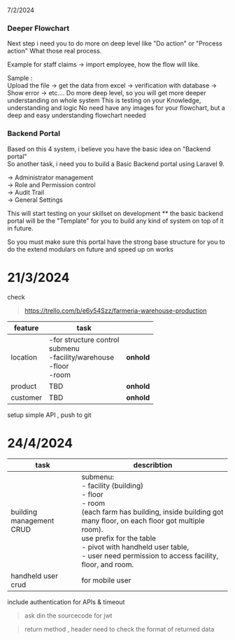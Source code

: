 
 7/2/2024
### Deeper Flowchart
Next step i need you to do more on deep level like "Do action" or "Process action" What those real process.  
  
Example for staff claims -> import employee, how the flow will like.  
  
Sample :  
Upload the file -> get the data from excel -> verification with database -> Show error -> etc....
Do more deep level, so you will get more deeper understanding on whole system
This is testing on your Knowledge, understanding and logic
No need have any images for your flowchart, but a deep and easy understanding flowchart needed
### Backend Portal
Based on this 4 system, i believe you have the basic idea on "Backend portal"  
So another task, i need you to build a Basic Backend portal using Laravel 9.  
  
-> Administrator management  
-> Role and Permission control  
-> Audit Trail  
-> General Settings

This will start testing on your skillset on development
** the basic backend portal will be the "Template" for you to build any kind of system on top of it in future.  
  
So you must make sure this portal have the strong base structure for you to do the extend modulars on future and speed up on works
# 21/3/2024

check
>https://trello.com/b/e6y54Szz/farmeria-warehouse-production

| feature  | task                                                                             |            |
| -------- | -------------------------------------------------------------------------------- | ---------- |
| location | -for structure control<br>submenu<br>-facility/warehouse <br>-floor<br>-room<br> | **onhold** |
| product  | TBD                                                                              | **onhold** |
| customer | TBD                                                                              | **onhold** |


setup simple API , push to git 

# 24/4/2024

| task                     | describtion                                                                                                                                                                                                                                                                            |
| ------------------------ | -------------------------------------------------------------------------------------------------------------------------------------------------------------------------------------------------------------------------------------------------------------------------------------- |
| building management CRUD | submenu:<br>- facility (building)<br>- floor <br>- room<br>(each farm has building, inside building got many floor, on each floor got multiple room). <br>use prefix for the table<br>- pivot with handheld user table,<br>- user need permission to access facility, floor, and room. |
| handheld user crud       | for mobile user                                                                                                                                                                                                                                                                        |
include authentication for APIs  & timeout 

>ask din the sourcecode for jwt 

>return method ,
header need  to check the format of returned data 
